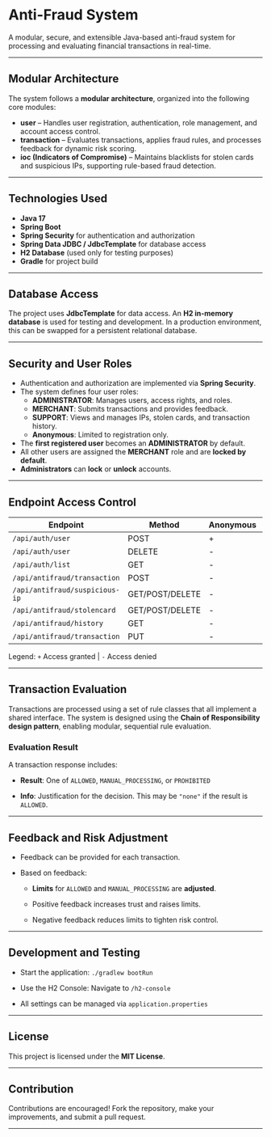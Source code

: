 # Anti-Fraud System

A modular, secure, and extensible Java-based anti-fraud system for processing and evaluating financial transactions in real-time.

---

## Modular Architecture

The system follows a **modular architecture**, organized into the following core modules:

- **user** – Handles user registration, authentication, role management, and account access control.
- **transaction** – Evaluates transactions, applies fraud rules, and processes feedback for dynamic risk scoring.
- **ioc (Indicators of Compromise)** – Maintains blacklists for stolen cards and suspicious IPs, supporting rule-based fraud detection.

---

## Technologies Used

- **Java 17**
- **Spring Boot**
- **Spring Security** for authentication and authorization
- **Spring Data JDBC / JdbcTemplate** for database access
- **H2 Database** (used only for testing purposes)
- **Gradle** for project build

---

## Database Access

The project uses **JdbcTemplate** for data access. An **H2 in-memory database** is used for testing and development. In a production environment, this can be swapped for a persistent relational database.

---

## Security and User Roles

- Authentication and authorization are implemented via **Spring Security**.
- The system defines four user roles:
  - **ADMINISTRATOR**: Manages users, access rights, and roles.
  - **MERCHANT**: Submits transactions and provides feedback.
  - **SUPPORT**: Views and manages IPs, stolen cards, and transaction history.
  - **Anonymous**: Limited to registration only.
- The **first registered user** becomes an **ADMINISTRATOR** by default.
- All other users are assigned the **MERCHANT** role and are **locked by default**.
- **Administrators** can **lock** or **unlock** accounts.

---

## Endpoint Access Control

| Endpoint                          | Method          | Anonymous | MERCHANT | ADMINISTRATOR | SUPPORT |
| --------------------------------- | --------------- | --------- | -------- | ------------- | ------- |
| `/api/auth/user`                  | POST            | +         | +        | +             | +       |
| `/api/auth/user`                  | DELETE          | -         | -        | +             | -       |
| `/api/auth/list`                  | GET             | -         | -        | +             | +       |
| `/api/antifraud/transaction`      | POST            | -         | +        | -             | -       |
| `/api/antifraud/suspicious-ip`    | GET/POST/DELETE | -         | -        | -             | +       |
| `/api/antifraud/stolencard`       | GET/POST/DELETE | -         | -        | -             | +       |
| `/api/antifraud/history`          | GET             | -         | -        | -             | +       |
| `/api/antifraud/transaction`      | PUT             | -         | -        | -             | +       |

Legend: `+` Access granted | `-` Access denied

---

## Transaction Evaluation

Transactions are processed using a set of rule classes that all implement a shared interface. The system is designed using the **Chain of Responsibility design pattern**, enabling modular, sequential rule evaluation.

### Evaluation Result

A transaction response includes:

- **Result**: One of `ALLOWED`, `MANUAL_PROCESSING`, or `PROHIBITED`

- **Info**: Justification for the decision. This may be `"none"` if the result is `ALLOWED`.

---

## Feedback and Risk Adjustment

- Feedback can be provided for each transaction.

- Based on feedback:

  - **Limits** for `ALLOWED` and `MANUAL_PROCESSING` are **adjusted**.

  - Positive feedback increases trust and raises limits.

  - Negative feedback reduces limits to tighten risk control.

---

## Development and Testing

- Start the application: `./gradlew bootRun`

- Use the H2 Console: Navigate to `/h2-console`

- All settings can be managed via `application.properties`

---

## License

This project is licensed under the **MIT License**.

---

## Contribution

Contributions are encouraged! Fork the repository, make your improvements, and submit a pull request.

---
